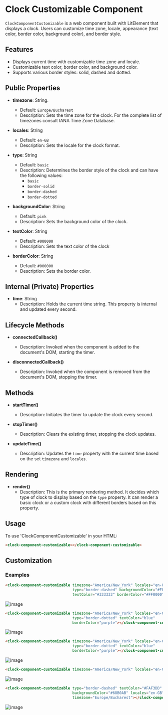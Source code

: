# Clock Customizable Component
`ClockComponentCustomizable` is a web component built with LitElement that displays a clock. Users can customize time zone, locale, appearance (text color, border color, background color), and border style.

## Features
- Displays current time with customizable time zone and locale.
- Customizable text color, border color, and background color.
- Supports various border styles: solid, dashed and dotted.

## Public Properties

- **timezone**: String.
  - Default: `Europe/Bucharest`
  - Description:  Sets the time zone for the clock. For the complete list of timezones consult IANA Time Zone Database.

- **locales**: String
  - Default: `en-GB`
  - Description: Sets the locale for the clock format.

- **type**: String
  - Default: `basic`
  - Description: Determines the border style of the clock and can have the following values:
    - `basic`
    - `border-solid`
    - `border-dashed`
    - `border-dotted`

- **backgroundColor**: String
  - Default: `pink`
  - Description: Sets the background color of the clock.

- **textColor**: String
  - Default: `#000000`
  - Description: Sets the text color of the clock

- **borderColor**: String
  - Default: `#000000`
  - Description: Sets the border color.

## Internal (Private) Properties

- **time**: String
  - Description: Holds the current time string. This property is internal and updated every second.

## Lifecycle Methods

- **connectedCallback()**
  - Description:  Invoked when the component is added to the document's DOM, starting the timer.

- **disconnectedCallback()**
  - Description:  Invoked when the component is removed from the document's DOM, stopping the timer.

## Methods

- **startTimer()**
  - Description:  Initiates the timer to update the clock every second.

- **stopTimer()**
  - Description: Clears the existing timer, stopping the clock updates.

- **updateTime()**
  - Description: Updates the `time` property with the current time based on the set `timezone` and `locales`.


## Rendering

- **render()**
  - Description: This is the primary rendering method. It decides which type of clock to display based on the `type` property. It can render a basic clock or a custom clock with different borders based on this property.

## Usage
To use 'ClockComponentCustomizable' in your HTML:
```html
<clock-component-customizable></clock-component-customizable>
```

## Customization
### Examples
```html
<clock-component-customizable timezone="America/New_York" locales="en-US"
                              type="border-dashed" backgroundColor="#FFFFFF"
                              textColor="#333333" borderColor="#FF0000"></clock-component-customizable>
```
![image](https://github.com/AlexandraBledea/SE-Sem2-Framework-Design/assets/72063091/21bc839a-4274-4615-9c9c-302e497616b1)

```html
<clock-component-customizable timezone="America/New_York" locales="en-GB"
                              type="border-dotted" textColor="blue"
                              borderColor="purple"></clock-component-customizable>
```
![image](https://github.com/AlexandraBledea/SE-Sem2-Framework-Design/assets/72063091/97efc028-2519-43f3-b207-1722a21946e8)

```html
<clock-component-customizable timezone="America/New_York" locales="en-GB"
                              type="border-dotted" textColor="blue"
                              borderColor="purple"></clock-component-customizable>
```
![image](https://github.com/AlexandraBledea/SE-Sem2-Framework-Design/assets/72063091/0892c786-00ac-4998-913a-36f0d65ca06c)

```html
<clock-component-customizable timezone="America/New_York" locales="en-GB"></clock-component-customizable>
```
![image](https://github.com/AlexandraBledea/SE-Sem2-Framework-Design/assets/72063091/5ccbd642-2260-44cf-9c01-140abdf2e2d0)

```html
<clock-component-customizable type="border-dashed" textColor="#FAF3DD" borderColor="black"
                              backgroundColor="#68B0AB" locales="en-GB"
                              timezone="Europe/Bucharest"></clock-component-customizable>
```
![image](https://github.com/AlexandraBledea/SE-Sem2-Framework-Design/assets/72063091/0de3cad7-cdcf-45c2-abb2-bbdbcc2c5af4)
